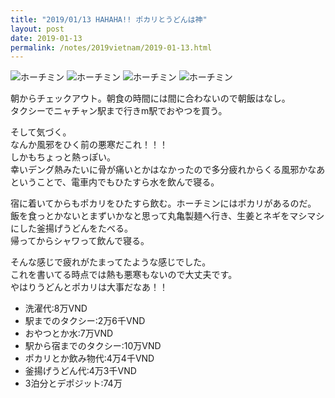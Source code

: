 ```yaml
---
title: "2019/01/13 HAHAHA!! ポカリとうどんは神"
layout: post
date: 2019-01-13
permalink: /notes/2019vietnam/2019-01-13.html
---
```


![ホーチミン](https://images.rock54.net/travel/2019vietnam/86.jpeg "ホーチミン") 
![ホーチミン](https://images.rock54.net/travel/2019vietnam/87.jpeg "ホーチミン") 
![ホーチミン](https://images.rock54.net/travel/2019vietnam/88.jpeg "ホーチミン") 
![ホーチミン](https://images.rock54.net/travel/2019vietnam/89.jpeg "ホーチミン") 

朝からチェックアウト。朝食の時間には間に合わないので朝飯はなし。  
タクシーでニャチャン駅まで行きm駅でおやつを買う。  
  
そして気づく。  
なんか風邪をひく前の悪寒だこれ！！！  
しかもちょっと熱っぽい。  
幸いデング熱みたいに骨が痛いとかはなかったので多分疲れからくる風邪かなあということで、電車内でもひたすら水を飲んで寝る。  
  
宿に着いてからもポカリをひたすら飲む。ホーチミンにはポカリがあるのだ。  
飯を食っとかないとまずいかなと思って丸亀製麺へ行き、生姜とネギをマシマシにした釜揚げうどんをたべる。  
帰ってからシャワって飲んで寝る。  
  
そんな感じで疲れがたまってたような感じでした。  
これを書いてる時点では熱も悪寒もないので大丈夫です。  
やはりうどんとポカリは大事だなあ！！  

- 洗濯代:8万VND
- 駅までのタクシー:2万6千VND
- おやつとか水:7万VND
- 駅から宿までのタクシー:10万VND
- ポカリとか飲み物代:4万4千VND
- 釜揚げうどん代:4万3千VND
- 3泊分とデポジット:74万